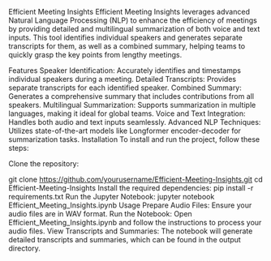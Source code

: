 Efficient Meeting Insights
Efficient Meeting Insights leverages advanced Natural Language Processing (NLP) to enhance the efficiency of meetings by providing detailed and multilingual summarization of both voice and text inputs. This tool identifies individual speakers and generates separate transcripts for them, as well as a combined summary, helping teams to quickly grasp the key points from lengthy meetings.

Features
Speaker Identification: Accurately identifies and timestamps individual speakers during a meeting.
Detailed Transcripts: Provides separate transcripts for each identified speaker.
Combined Summary: Generates a comprehensive summary that includes contributions from all speakers.
Multilingual Summarization: Supports summarization in multiple languages, making it ideal for global teams.
Voice and Text Integration: Handles both audio and text inputs seamlessly.
Advanced NLP Techniques: Utilizes state-of-the-art models like Longformer encoder-decoder for summarization tasks.
Installation
To install and run the project, follow these steps:

Clone the repository:


git clone https://github.com/yourusername/Efficient-Meeting-Insights.git
cd Efficient-Meeting-Insights
Install the required dependencies:
pip install -r requirements.txt
Run the Jupyter Notebook:
jupyter notebook Efficient_Meeting_Insights.ipynb
Usage
Prepare Audio Files: Ensure your audio files are in WAV format.
Run the Notebook: Open Efficient_Meeting_Insights.ipynb and follow the instructions to process your audio files.
View Transcripts and Summaries: The notebook will generate detailed transcripts and summaries, which can be found in the output directory.
